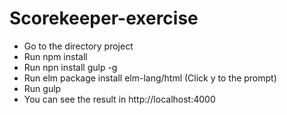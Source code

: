 # Scorekeeper-exercise
* Go to the directory project
* Run npm install 
* Run npn install gulp -g
* Run elm package install elm-lang/html (Click y to the prompt)
* Run gulp
* You can see the result in http://localhost:4000
